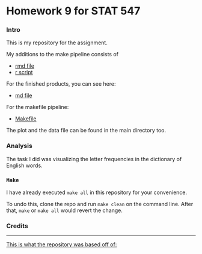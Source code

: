 Homework 9 for STAT 547
=============

### Intro
This is my repository for the assignment. 

My additions to the make pipeline consists of 
* [rmd file](https://github.com/STAT545-UBC-students/hw09-rning-wu/blob/master/letterfreq.rmd)
* [r script](https://github.com/STAT545-UBC-students/hw09-rning-wu/blob/master/letterfreq.r)
  
For the finished products, you can see here: 
* [md file](https://github.com/STAT545-UBC-students/hw09-rning-wu/blob/master/letterfreq.md)

For the makefile pipeline: 
* [Makefile](https://github.com/STAT545-UBC-students/hw09-rning-wu/blob/master/Makefile)

The plot and the data file can be found in the main directory too. 

### Analysis

The task I did was visualizing the letter frequencies in the dictionary of English words. 

### `Make`

I have already executed `make all` in this repository for your convenience. 

To undo this, clone the repo and run `make clean` on the command line. After that, `make` or `make all` would revert the change. 

### Credits
-------------------------------
[This is what the repository was based off of: ](https://github.com/STAT545-UBC/make-activity)
